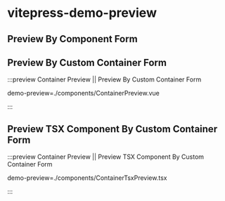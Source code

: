 # vitepress-demo-preview

## Preview By Component Form

<preview path="./components/ComponentPreview.vue" title="Component Preview" description="Preview By Component Form" />

## Preview By Custom Container Form

:::preview Container Preview || Preview By Custom Container Form

demo-preview=./components/ContainerPreview.vue

:::

## Preview TSX Component By Custom Container Form

:::preview Container Preview || Preview TSX Component By Custom Container Form

demo-preview=./components/ContainerTsxPreview.tsx

:::
<!--stackedit_data:
eyJoaXN0b3J5IjpbLTE5Nzk5MDM0NDJdfQ==
-->